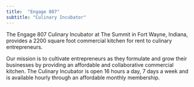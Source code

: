 ```yaml
---
title:  "Engage 807"
subtitle: "Culinary Incubator"
---
```

The Engage 807 Culinary Incubator at The Summit in Fort Wayne, Indiana, provides a 2200 square foot commercial kitchen for rent to culinary entrepreneurs.  

Our mission is to cultivate entrepreneurs as they formulate and grow their businesses by providing an affordable and collaborative commercial kitchen. The Culinary Incubator is open 16 hours a day, 7 days a week and is available hourly through an affordable monthly membership.